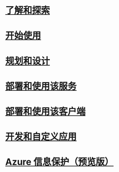 # [了解和探索](/information-protection/understand-explore/what-is-azure-information-protection)
# [开始使用](/information-protection/get-started/requirements-azure-rms)
# [规划和设计](/information-protection/plan-design/deployment-roadmap)
# [部署和使用该服务](/information-protection/deploy-use/activate-service)
# [部署和使用该客户端](/information-protection/rms-client/use-client)
# [开发和自定义应用](/information-protection/develop/developers-guide)
# [Azure 信息保护（预览版）](/information-protection/understand-explore/what-is-azure-information-protection)


<!--HONumber=Sep16_HO4-->



